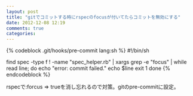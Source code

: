 ```yaml
---
layout: post
title: "gitでコミットする時にrspecのfocusが付いてたらコミットを無効にする"
date: 2012-12-08 12:19
comments: true
categories:
---
```


{% codeblock .git/hooks/pre-commit lang:sh %}
#!/bin/sh

find spec -type f ! -name "spec_helper.rb" | xargs grep -e "focus" | while read line; do
 echo "error: commit failed."
 echo $line
 exit 1
done
{% endcodeblock %}

rspecで:forcus => trueを消し忘れるので対策。gitのpre-commitに設定。
